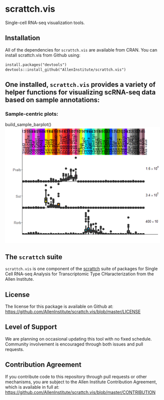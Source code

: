 # scrattch.vis

Single-cell RNA-seq visualization tools.  

## Installation

All of the dependencies for `scrattch.vis` are available from CRAN. You can install scrattch.vis from Github using:

```
install.packages("devtools")
devtools::install_github("AllenInstitute/scrattch.vis")
```

## One installed, `scrattch.vis` provides a variety of helper functions for visualizing scRNA-seq data based on sample annotations:

### Sample-centric plots:

build_sample_barplot()  
![](https://raw.githubusercontent.com/AllenInstitute/scrattch.vis/master/man/figures/group_box_plot.png?token=AGjL0pLo4IoF0cbEZx7s3rc4hvEFtLOoks5bZ9YXwA%3D%3D)

## The `scrattch` suite

`scrattch.vis` is one component of the [scrattch](https://github.com/AllenInstitute/scrattch/) suite of packages for Single Cell RNA-seq Analysis for Transcriptomic Type CHaracterization from the Allen Institute.

## License

The license for this package is available on Github at: https://github.com/AllenInstitute/scrattch.vis/blob/master/LICENSE

## Level of Support

We are planning on occasional updating this tool with no fixed schedule. Community involvement is encouraged through both issues and pull requests.

## Contribution Agreement

If you contribute code to this repository through pull requests or other mechanisms, you are subject to the Allen Institute Contribution Agreement, which is available in full at: https://github.com/AllenInstitute/scrattch.vis/blob/master/CONTRIBUTION